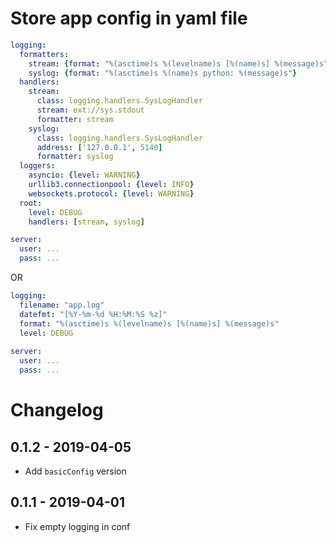 # Store app config in yaml file

```yaml
logging:
  formatters:
    stream: {format: "%(asctime)s %(levelname)s [%(name)s] %(message)s"}
    syslog: {format: "%(asctime)s %(name)s python: %(message)s"}
  handlers:
    stream:
      class: logging.handlers.SysLogHandler
      stream: ext://sys.stdout
      formatter: stream
    syslog:
      class: logging.handlers.SysLogHandler
      address: ['127.0.0.1', 5140]
      formatter: syslog
  loggers:
    asyncio: {level: WARNING}
    urllib3.connectionpool: {level: INFO}
    websockets.protocol: {level: WARNING}
  root:
    level: DEBUG
    handlers: [stream, syslog]

server:
  user: ...
  pass: ...
```

OR

```yaml
logging:
  filename: "app.log"
  datefmt: "[%Y-%m-%d %H:%M:%S %z]"
  format: "%(asctime)s %(levelname)s [%(name)s] %(message)s"
  level: DEBUG
  
server:
  user: ...
  pass: ...
```

# Changelog

## 0.1.2 - 2019-04-05

- Add `basicConfig` version

## 0.1.1 - 2019-04-01

- Fix empty logging in conf